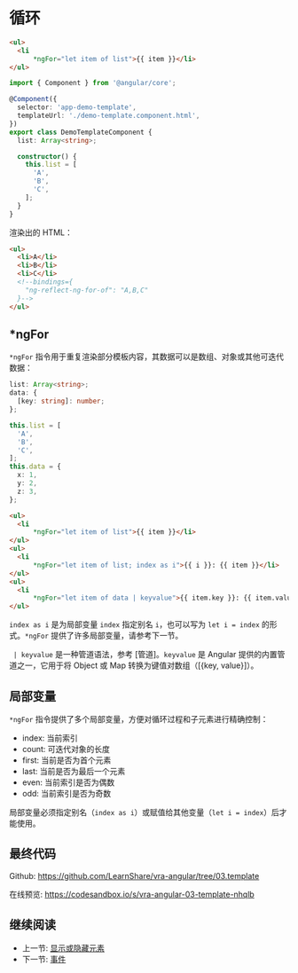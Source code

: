 # 循环

```html
<ul>
  <li
      *ngFor="let item of list">{{ item }}</li>
</ul>
```

```ts
import { Component } from '@angular/core';

@Component({
  selector: 'app-demo-template',
  templateUrl: './demo-template.component.html',
})
export class DemoTemplateComponent {
  list: Array<string>;

  constructor() {
    this.list = [
      'A',
      'B',
      'C',
    ];
  }
}
```

渲染出的 HTML：

```html
<ul>
  <li>A</li>
  <li>B</li>
  <li>C</li>
  <!--bindings={
    "ng-reflect-ng-for-of": "A,B,C"
  }-->
</ul>
```

## *ngFor

`*ngFor` 指令用于重复渲染部分模板内容，其数据可以是数组、对象或其他可迭代数据：

```ts
list: Array<string>;
data: {
  [key: string]: number;
};

this.list = [
  'A',
  'B',
  'C',
];
this.data = {
  x: 1,
  y: 2,
  z: 3,
};
```

```html
<ul>
  <li
      *ngFor="let item of list">{{ item }}</li>
</ul>
<ul>
  <li
      *ngFor="let item of list; index as i">{{ i }}: {{ item }}</li>
</ul>
<ul>
  <li
      *ngFor="let item of data | keyvalue">{{ item.key }}: {{ item.value }}</li>
</ul>
```

`index as i` 是为局部变量 `index` 指定别名 `i`，也可以写为 `let i = index` 的形式。`*ngFor` 提供了许多局部变量，请参考下一节。

` | keyvalue` 是一种管道语法，参考 [管道]。`keyvalue` 是 Angular 提供的内置管道之一，它用于将 Object 或 Map 转换为键值对数组（[{key, value}]）。

## 局部变量

`*ngFor` 指令提供了多个局部变量，方便对循环过程和子元素进行精确控制：

+ index: 当前索引
+ count: 可迭代对象的长度
+ first: 当前是否为首个元素
+ last: 当前是否为最后一个元素
+ even: 当前索引是否为偶数
+ odd: 当前索引是否为奇数

局部变量必须指定别名（`index as i`）或赋值给其他变量（`let i = index`）后才能使用。

## 最终代码

Github: <https://github.com/LearnShare/vra-angular/tree/03.template>

在线预览: <https://codesandbox.io/s/vra-angular-03-template-nhqlb>

## 继续阅读

+ 上一节: [显示或隐藏元素](./if-switch.md)
+ 下一节: [事件](./event.md)

